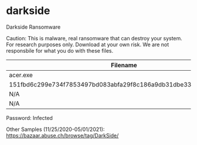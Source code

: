 # darkside
Darkside Ransomware

Caution: This is malware, real ransomware that can destroy your system. For research purposes only. Download at your own risk. We are not responsbile for what you do with these files.

| Filename                                                     | MD5 Hash                         | SHA1 Hash                                | SHA256 Hash                                                  | VirusTotal                                                   |
| ------------------------------------------------------------ | -------------------------------- | ---------------------------------------- | ------------------------------------------------------------ | ------------------------------------------------------------ |
| acer.exe                                                     | 979692cd7fc638beea6e9d68c752f360 | c511ae4d80aaa281c610190aa13630de61ca714c | 0a0c225f0e5ee941a79f2b7701f1285e4975a2859eb4d025d96d9e366e81abb9 | https://www.virustotal.com/gui/file/0a0c225f0e5ee941a79f2b7701f1285e4975a2859eb4d025d96d9e366e81abb9/details |
| 151fbd6c299e734f7853497bd083abfa29f8c186a9db31dbe330ace2d35660d5 | 9d418ecc0f3bf45029263b0944236884 | eeb28144f39b275ee1ec008859e80f215710dc57 | 151fbd6c299e734f7853497bd083abfa29f8c186a9db31dbe330ace2d35660d5 | https://www.virustotal.com/gui/file/151fbd6c299e734f7853497bd083abfa29f8c186a9db31dbe330ace2d35660d5/detection |
| N/A                                                          | 04fde4340cc79cd9e61340d4c1e8ddfb | 88fc623483f7ffe57f986ed10789e6723083fcd8 | 8cfd28911878af048fb96b6cc0b9da770542576d5c2b20b193c3cfc4bde4d3bc | https://www.virustotal.com/gui/file/8cfd28911878af048fb96b6cc0b9da770542576d5c2b20b193c3cfc4bde4d3bc/details |
| N/A                                                          | f587adbd83ff3f4d2985453cd45c7ab1 | 2715340f82426f840cf7e460f53a36fc3aad52aa | 156335b95ba216456f1ac0894b7b9d6ad95404ac7df447940f21646ca0090673 | https://www.virustotal.com/gui/file/156335b95ba216456f1ac0894b7b9d6ad95404ac7df447940f21646ca0090673/detection |

Password: Infected

Other Samples (11/25/2020-05/01/2021): https://bazaar.abuse.ch/browse/tag/DarkSide/

